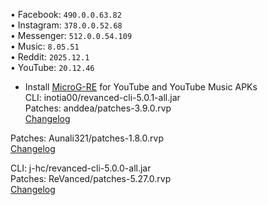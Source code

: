 • Facebook: `490.0.0.63.82`  
• Instagram: `378.0.0.52.68`  
• Messenger: `512.0.0.54.109`  
• Music: `8.05.51`  
• Reddit: `2025.12.1`  
• YouTube: `20.12.46`  

- Install [MicroG-RE](https://github.com/WSTxda/MicroG-RE/releases) for YouTube and YouTube Music APKs  
CLI: inotia00/revanced-cli-5.0.1-all.jar  
Patches: anddea/patches-3.9.0.rvp  
[Changelog](https://github.com/anddea/revanced-patches/releases/tag/v3.9.0)

Patches: Aunali321/patches-1.8.0.rvp  
[Changelog](https://github.com/Aunali321/ReVancedExperiments/releases/tag/v1.8.0)

CLI: j-hc/revanced-cli-5.0.0-all.jar  
Patches: ReVanced/patches-5.27.0.rvp  
[Changelog](https://github.com/ReVanced/revanced-patches/releases/tag/v5.27.0)  
